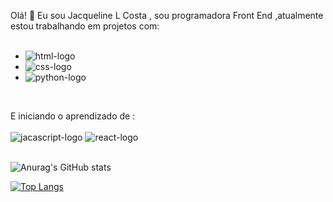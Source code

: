 Olá! 👋
Eu sou Jacqueline L Costa , sou programadora Front End ,atualmente estou trabalhando em projetos com:
<br>
<br>

- <img src="https://img.shields.io/badge/HTML5-E34F26?style=for-the-badge&logo=html5&logoColor=white" alt="html-logo"/>
- <img src="https://img.shields.io/badge/CSS-239120?&style=for-the-badge&logo=css3&logoColor=white" alt="css-logo"/>
- <img src="https://img.shields.io/badge/Python-3776AB?style=for-the-badge&logo=python&logoColor=white" alt="python-logo"/>
<br>

E iniciando o aprendizado de :
<br>
<br>
  <img src="https://img.shields.io/badge/JavaScript-323330?style=for-the-badge&logo=javascript&logoColor=F7DF1E" alt="jacascript-logo"/>
  <img src="https://img.shields.io/badge/React-20232A?style=for-the-badge&logo=react&logoColor=61DAFB" alt="react-logo"/>
  <br>
  <br>


  ![Anurag's GitHub stats](https://github-readme-stats.vercel.app/api?username=jacqueduda&show_icons=true&theme=transparent)
  
[![Top Langs](https://github-readme-stats.vercel.app/api/top-langs/?username=jacqueduda)](https://github.com/anuraghazra/github-readme-stats)
